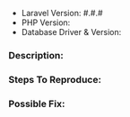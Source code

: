- Laravel Version: #.#.#
- PHP Version:
- Database Driver & Version:

### Description:


### Steps To Reproduce:


### Possible Fix:
